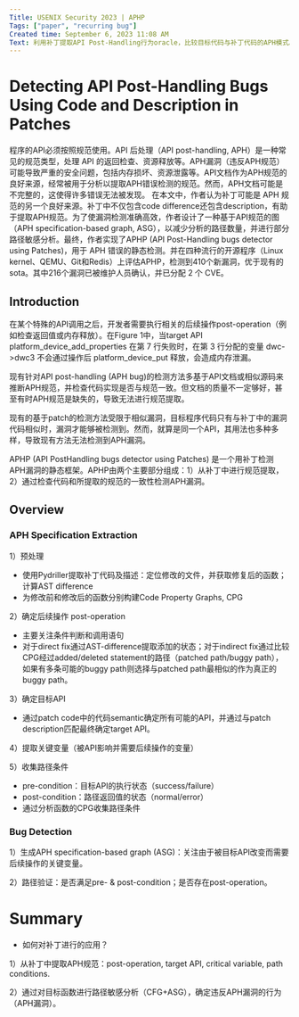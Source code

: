 ```yaml
---
Title: USENIX Security 2023 | APHP
Tags: ["paper", "recurring bug"]
Created time: September 6, 2023 11:08 AM
Text: 利用补丁提取API Post-Handling行为oracle，比较目标代码与补丁代码的APH模式。
---
```

# Detecting API Post-Handling Bugs Using Code and Description in Patches

程序的API必须按照规范使用。API 后处理（API post-handling, APH）是一种常见的规范类型，处理 API 的返回检查、资源释放等。APH漏洞（违反APH规范）可能导致严重的安全问题，包括内存损坏、资源泄露等。API文档作为APH规范的良好来源，经常被用于分析以提取APH错误检测的规范。然而，APH文档可能是不完整的，这使得许多错误无法被发现。
在本文中，作者认为补丁可能是 APH 规范的另一个良好来源。补丁中不仅包含code difference还包含description，有助于提取APH规范。为了使漏洞检测准确高效，作者设计了一种基于API规范的图（APH specification-based graph, ASG），以减少分析的路径数量，并进行部分路径敏感分析。最终，作者实现了APHP (API Post-Handling bugs detector using Patches)，用于 APH 错误的静态检测。并在四种流行的开源程序（Linux kernel、QEMU、Git和Redis）上评估APHP，检测到410个新漏洞，优于现有的sota。其中216个漏洞已被维护人员确认，并已分配 2 个 CVE。

## Introduction

在某个特殊的API调用之后，开发者需要执行相关的后续操作post-operation（例如检查返回值或内存释放）。在Figure 1中，当target API platform_device_add_properties 在第 7 行失败时，在第 3 行分配的变量 dwc->dwc3 不会通过操作后 platform_device_put 释放，会造成内存泄漏。


现有针对API post-handling (APH bug)的检测方法多基于API文档或相似源码来推断APH规范，并检查代码实现是否与规范一致。但文档的质量不一定够好，甚至有时APH规范是缺失的，导致无法进行规范提取。

现有的基于patch的检测方法受限于相似漏洞，目标程序代码只有与补丁中的漏洞代码相似时，漏洞才能够被检测到。然而，就算是同一个API，其用法也多种多样，导致现有方法无法检测到APH漏洞。

APHP (API PostHandling bugs detector using Patches) 是一个用补丁检测APH漏洞的静态框架。APHP由两个主要部分组成：1）从补丁中进行规范提取，2）通过检查代码和所提取的规范的一致性检测APH漏洞。

## Overview


### APH Specification Extraction

1）预处理

- 使用Pydriller提取补丁代码及描述：定位修改的文件，并获取修复后的函数；计算AST difference
- 为修改前和修改后的函数分别构建Code Property Graphs, CPG

2）确定后续操作 post-operation

- 主要关注条件判断和调用语句
- 对于direct fix通过AST-difference提取添加的状态；对于indirect fix通过比较CPG经过added/deleted statement的路径（patched path/buggy path），如果有多条可能的buggy path则选择与patched path最相似的作为真正的buggy path。

3）确定目标API

- 通过patch code中的代码semantic确定所有可能的API，并通过与patch description匹配最终确定target API。

4）提取关键变量（被API影响并需要后续操作的变量）

5）收集路径条件

- pre-condition：目标API的执行状态（success/failure）
- post-condition：路径返回值的状态（normal/error）
- 通过分析函数的CPG收集路径条件

### Bug Detection

1）生成APH specification-based graph (ASG)：关注由于被目标API改变而需要后续操作的关键变量。

2）路径验证：是否满足pre- & post-condition；是否存在post-operation。


# Summary

- 如何对补丁进行的应用？


1）从补丁中提取APH规范：post-operation, target API, critical variable, path conditions.

2）通过对目标函数进行路径敏感分析（CFG+ASG），确定违反APH漏洞的行为（APH漏洞）。
